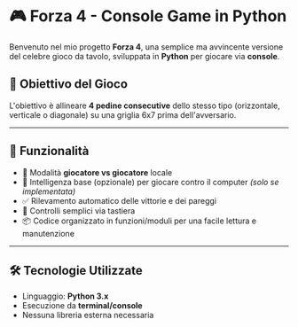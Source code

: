 # 🎮 Forza 4 - Console Game in Python

Benvenuto nel mio progetto **Forza 4**, una semplice ma avvincente versione del celebre gioco da tavolo, sviluppata in **Python** per giocare via **console**.

## 🧠 Obiettivo del Gioco

L'obiettivo è allineare **4 pedine consecutive** dello stesso tipo (orizzontale, verticale o diagonale) su una griglia 6x7 prima dell'avversario.

---

## 🚀 Funzionalità

- 🎲 Modalità **giocatore vs giocatore** locale
- 🧠 Intelligenza base (opzionale) per giocare contro il computer *(solo se implementata)*
- ✅ Rilevamento automatico delle vittorie e dei pareggi
- 🔄 Controlli semplici via tastiera
- 📦 Codice organizzato in funzioni/moduli per una facile lettura e manutenzione

---

## 🛠️ Tecnologie Utilizzate

- Linguaggio: **Python 3.x**
- Esecuzione da **terminal/console**
- Nessuna libreria esterna necessaria
